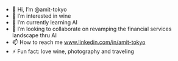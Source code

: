 - 👋 Hi, I’m @amit-tokyo
- 👀 I’m interested in wine
- 🌱 I’m currently learning AI
- 💞️ I’m looking to collaborate on revamping the financial services landscape thru AI
- 📫 How to reach me www.linkedin.com/in/amit-tokyo
- ⚡ Fun fact: love wine, photography and traveling

<!---
amit-tokyo/amit-tokyo is a ✨ special ✨ repository because its `README.md` (this file) appears on your GitHub profile.
You can click the Preview link to take a look at your changes.
--->
